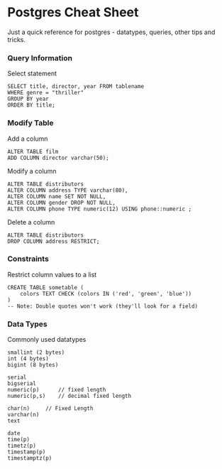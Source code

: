 # Postgres Cheat Sheet

Just a quick reference for postgres - datatypes, queries, other tips and tricks.

### Query Information
Select statement

	SELECT title, director, year FROM tablename
	WHERE genre = "thriller"
	GROUP BY year
	ORDER BY title;

### Modify Table
Add a column

	ALTER TABLE film
    ADD COLUMN director varchar(50);

Modify a column

	ALTER TABLE distributors
    ALTER COLUMN address TYPE varchar(80),
    ALTER COLUMN name SET NOT NULL,
    ALTER COLUMN gender DROP NOT NULL,
    ALTER COLUMN phone TYPE numeric(12) USING phone::numeric ;

Delete a column

	ALTER TABLE distributors
    DROP COLUMN address RESTRICT;

### Constraints
Restrict column values to a list

    CREATE TABLE sometable (
        colors TEXT CHECK (colors IN ('red', 'green', 'blue'))
    )
    -- Note: Double quotes won't work (they'll look for a field)

### Data Types
Commonly used datatypes

    smallint (2 bytes)
    int (4 bytes)
    bigint (8 bytes)

    serial
    bigserial
    numeric(p)      // fixed length
    numeric(p,s)    // decimal fixed length

    char(n)     // Fixed Length
    varchar(n)
    text

    date
    time(p)
    timetz(p)
    timestamp(p)
    timestamptz(p)